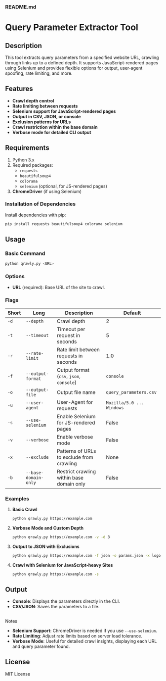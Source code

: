 ### README.md


# Query Parameter Extractor Tool

## Description
This tool extracts query parameters from a specified website URL, crawling through links up to a defined depth. It supports JavaScript-rendered pages using Selenium and provides flexible options for output, user-agent spoofing, rate limiting, and more.

## Features
- **Crawl depth control**
- **Rate limiting between requests**
- **Selenium support for JavaScript-rendered pages**
- **Output in CSV, JSON, or console**
- **Exclusion patterns for URLs**
- **Crawl restriction within the base domain**
- **Verbose mode for detailed CLI output**

## Requirements
1. Python 3.x
2. Required packages:
   - `requests`
   - `beautifulsoup4`
   - `colorama`
   - `selenium` (optional, for JS-rendered pages)
3. **ChromeDriver** (if using Selenium)

### Installation of Dependencies
Install dependencies with pip:
```bash
pip install requests beautifulsoup4 colorama selenium
```

## Usage

### Basic Command
```bash
python qrawly.py <URL>
```

### Options
- **URL** (required): Base URL of the site to crawl.

### Flags
| Short | Long             | Description                                                  | Default                   |
|-------|-------------------|--------------------------------------------------------------|---------------------------|
| `-d`  | `--depth`        | Crawl depth                                                  | 2                         |
| `-t`  | `--timeout`      | Timeout per request in seconds                               | 5                         |
| `-r`  | `--rate-limit`   | Rate limit between requests in seconds                       | 1.0                       |
| `-f`  | `--output-format`| Output format (`csv`, `json`, `console`)                     | `console`                 |
| `-o`  | `--output-file`  | Output file name                                             | `query_parameters.csv`    |
| `-u`  | `--user-agent`   | User-Agent for requests                                      | `Mozilla/5.0 ... Windows` |
| `-s`  | `--use-selenium` | Enable Selenium for JS-rendered pages                        | False                     |
| `-v`  | `--verbose`      | Enable verbose mode                                          | False                     |
| `-x`  | `--exclude`      | Patterns of URLs to exclude from crawling                    | None                      |
| `-b`  | `--base-domain-only` | Restrict crawling within base domain only              | False                     |

### Examples

1. **Basic Crawl**
   ```bash
   python qrawly.py https://example.com
   ```

2. **Verbose Mode and Custom Depth**
   ```bash
   python qrawly.py https://example.com -v -d 3
   ```

3. **Output to JSON with Exclusions**
   ```bash
   python qrawly.py https://example.com -f json -o params.json -x logout settings
   ```

4. **Crawl with Selenium for JavaScript-heavy Sites**
   ```bash
   python qrawly.py https://example.com -s
   ```

## Output
- **Console**: Displays the parameters directly in the CLI.
- **CSV/JSON**: Saves the parameters to a file.

##

 Notes
- **Selenium Support**: ChromeDriver is needed if you use `--use-selenium`.
- **Rate Limiting**: Adjust rate limits based on server load tolerance.
- **Verbose Mode**: Useful for detailed crawl insights, displaying each URL and query parameter found.

## License
MIT License
